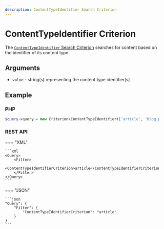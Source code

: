 ```yaml
---
description: ContentTypeIdentifier Search Criterion
---
```


# ContentTypeIdentifier Criterion

The [`ContentTypeIdentifier` Search Criterion](/api/php_api/php_api_reference/classes/Ibexa-Contracts-Core-Repository-Values-Content-Query-Criterion-ContentTypeIdentifier.html) searches for content based on the identifier of its content type.

## Arguments

- `value` - string(s) representing the content type identifier(s)

## Example

### PHP

``` php
$query->query = new Criterion\ContentTypeIdentifier(['article', 'blog_post']);
```

### REST API

=== "XML"

    ```xml
    <Query>
        <Filter>
            <ContentTypeIdentifierCriterion>article</ContentTypeIdentifierCriterion>
        </Filter>
    </Query>
    ```

=== "JSON"

    ```json
    "Query": {
        "Filter": {
            "ContentTypeIdentifierCriterion": "article"
        }
    }
    ```
